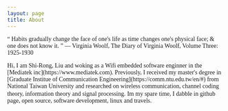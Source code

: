 ```yaml
---
layout: page
title: About
---
```


<p class="message" style="font-family:cursive">
 <q>
 Habits gradually change the face of one's life as time changes one's physical face; & one does not know it.
 </q>
 ― Virginia Woolf, The Diary of Virginia Woolf, Volume Three: 1925-1930
</p>

<span style="font-family:serif" >
  Hi, I am Shi-Rong, Liu and woking as a Wifi embedded software enginner in the [Mediatek inc](https://www.mediatek.com). Previously, I received my master's degree in [Graduate Institue of Communication Engineering](https://comm.ntu.edu.tw/en/#) from National Taiwan University and researched on wireless communication, channel coding theory, information theory and signal processing.</span>

<span style="font-family:serif" >
 Im my spare time, I dabble in github page, open source, software development, linux and travels.</span>

<div style="text-align: center;">
<a style="margin-right: 20px;" href="mailto:qazqazqaz850@gmail.com" target="_blank" title="Email Page" class="x1"><i class="far fa-envelope fa-3x" style="cursor: pointer"></i></a>
<a style="margin-right: 20px;" href="https://github.com/s311354" target="_blank" title="Github Page" class="x1"><i class="fab fa-github fa-3x" style="cursor: pointer"></i></a>
<a style="margin-right: 20px;" href="https://www.instagram.com/liulouis0419" target="_blank" title="Instagram Page" class="x1"><i class="fab fa-instagram fa-3x" style="cursor: pointer"></i></a>
<a style="margin-right: 20px;" href="https://www.linkedin.com/in/shirongliu/" target="_blank" title="Linkedin Page" class="x1"><i class="fab fa-linkedin fa-3x" style="cursor: pointer"></i></a>

</div>

